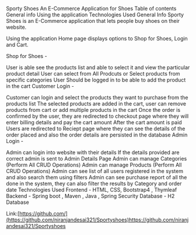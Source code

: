 
Sporty Shoes An E-Commerce Application for Shoes
Table of contents
General info
Using the application
Technologies Used
General Info
Sporty Shoes is an E-Commerce application that lets people buy shoes on their website.

Using the application
Home page displays options to Shop for Shoes, Login and Cart.

Shop for Shoes -

User is able see the products list and able to select it and view the particular product detail
User can select from All Prodcuts or Select products from specific categories
User Should be logged in to be able to add the product in the cart
Customer Login -

Customer can login and select the products they want to purchase from the products list
The selected products are added in the cart, user can remove products from cart or add multiple products in the cart
Once the order is confirmed by the user, they are redirected to checkout page where they will enter billing details and pay the cart amount
After the cart amount is paid Users are redirected to Reciept page where they can see the details of the order placed and also the order details are persisted in the database
Admin Login -

Admin can login into website with their details
If the details provided are correct admin is sent to Admin Details Page
Admin can manage Categories (Perform All CRUD Operations)
Admin can manage Products (Perform All CRUD Operations)
Admin can see list of all users registered in the system and also search them using filters
Admin can see purchase report of all the done in the system, they can also filter the results by Category and order date
Technologies Used
Frontend - HTML, CSS, Bootstrap4 , Thymleaf
Backend - Spring boot , Maven , Java , Spring Security
Database - H2 Database

Link:[https://github.com/](https://github.com/niranjandesai321/Sportyshoes)https://github.com/niranjandesai321/Sportyshoes
